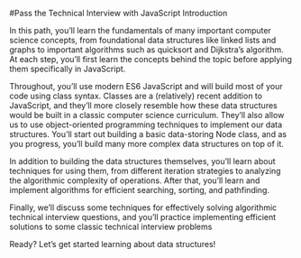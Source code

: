 ﻿#Pass the Technical Interview with JavaScript Introduction


In this path, you’ll learn the fundamentals of many important computer science concepts, from foundational data structures like linked lists and graphs to important algorithms such as quicksort and Dijkstra’s algorithm. At each step, you’ll first learn the concepts behind the topic before applying them specifically in JavaScript.

Throughout, you’ll use modern ES6 JavaScript and will build most of your code using class syntax. Classes are a (relatively) recent addition to JavaScript, and they’ll more closely resemble how these data structures would be built in a classic computer science curriculum. They’ll also allow us to use object-oriented programming techniques to implement our data structures. You’ll start out building a basic data-storing Node class, and as you progress, you’ll build many more complex data structures on top of it.

In addition to building the data structures themselves, you’ll learn about techniques for using them, from different iteration strategies to analyzing the algorithmic complexity of operations. After that, you’ll learn and implement algorithms for efficient searching, sorting, and pathfinding.

Finally, we’ll discuss some techniques for effectively solving algorithmic technical interview questions, and you’ll practice implementing efficient solutions to some classic technical interview problems

Ready? Let’s get started learning about data structures!